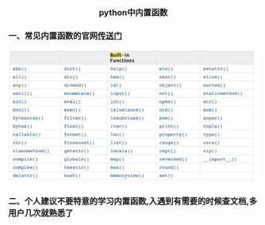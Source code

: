 ### <center>python中内置函数</center>

### 一、常见内置函数的官网[传送门](https://docs.python.org/3/library/functions.html?highlight=built#ascii)
![图片](./source/images/innerfunction.png)

### 二、个人建议不要特意的学习内置函数,入遇到有需要的时候查文档,多用户几次就熟悉了
